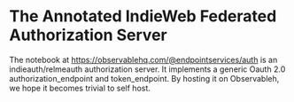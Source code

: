 # The Annotated IndieWeb Federated Authorization Server

The notebook at https://observablehq.com/@endpointservices/auth is an indieauth/relmeauth authorization server. It implements a generic Oauth 2.0 authorization_endpoint and token_endpoint. By hosting it on Observableh, we hope it becomes trivial to self host.
